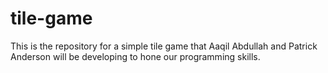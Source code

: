 # tile-game
This is the repository for a simple tile game that Aaqil Abdullah and Patrick Anderson will be developing to hone our programming skills.
